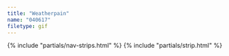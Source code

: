```yaml
---
title: "Weatherpain"
name: "040617"
filetype: gif
---
```


{% include "partials/nav-strips.html" %}
{% include "partials/strip.html" %}